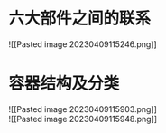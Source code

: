 # 六大部件之间的联系
![[Pasted image 20230409115246.png]]

# 容器结构及分类

![[Pasted image 20230409115903.png]]   
![[Pasted image 20230409115948.png]]
